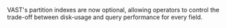 VAST's partition indexes are now optional, allowing operators to control the
trade-off between disk-usage and query performance for every field.
